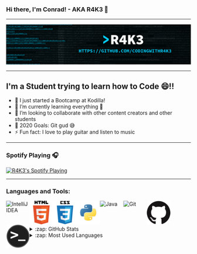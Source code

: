 ### Hi there, I'm Conrad! - AKA R4K3 👋

---


![Header](https://github.com/CodingWithR4K3/CodingWithR4K3/blob/main/R4K3-banner.png "Header")


---

## I'm a Student trying to learn how to Code 😄!!

- 🔭 I just started a Bootcamp at Kodilla!
- 🌱 I’m currently learning everything 🤣
- 👯 I’m looking to collaborate with other content creators and other students
- 🥅 2020 Goals: Git gud 😅
- ⚡ Fun fact: I love to play guitar and listen to music
---
### Spotify Playing 🎧

[<img src="https://spotify-git-master.codingwithr4k3.vercel.app/api/spotify.py" alt="R4K3's Spotify Playing" width="450" />](https://open.spotify.com/user/doen4k9jzlwm0j3ng84m3bpkm)

---

### Languages and Tools:
<img align="left" alt="IntelliJ IDEA" width="64px" src="https://upload.wikimedia.org/wikipedia/commons/thumb/d/d5/IntelliJ_IDEA_Logo.svg/1200px-IntelliJ_IDEA_Logo.svg.png" />
<img align="left" alt="HTML5" width="64px" src="https://raw.githubusercontent.com/github/explore/80688e429a7d4ef2fca1e82350fe8e3517d3494d/topics/html/html.png" />
<img align="left" alt="CSS3" width="64px" src="https://raw.githubusercontent.com/github/explore/80688e429a7d4ef2fca1e82350fe8e3517d3494d/topics/css/css.png" />
<img align="left" alt="Python" width="64px" src="https://raw.githubusercontent.com/github/explore/80688e429a7d4ef2fca1e82350fe8e3517d3494d/topics/python/python.png" />
<img align="left" alt="Java" width="64px" src="https://image.flaticon.com/icons/png/512/226/226777.png" />
<img align="left" alt="Git" width="64px" src="https://git-scm.com/images/logos/downloads/Git-Icon-Black.png" />
<img align="left" alt="GitHub" width="64px" src="https://raw.githubusercontent.com/github/explore/78df643247d429f6cc873026c0622819ad797942/topics/github/github.png" />
<img align="left" alt="Terminal" width="64px" src="https://raw.githubusercontent.com/github/explore/80688e429a7d4ef2fca1e82350fe8e3517d3494d/topics/terminal/terminal.png" />

<br />
<br />
<br />
<br />


<details>
  <summary>:zap: GitHub Stats</summary>

  [![Anurag's github stats](https://github-readme-stats.vercel.app/api?username=CodingWithR4K3&count_private=true&show_icons=true&theme=tokyonight)](https://github.com/anuraghazra/github-readme-stats)

</details>


<details>
  <summary>:zap: Most Used Languages</summary>
  
  [![Top Langs](https://github-readme-stats.vercel.app/api/top-langs/?username=CodingWithR4K3&count_private=true)](https://github.com/anuraghazra/github-readme-stats)
</details>
